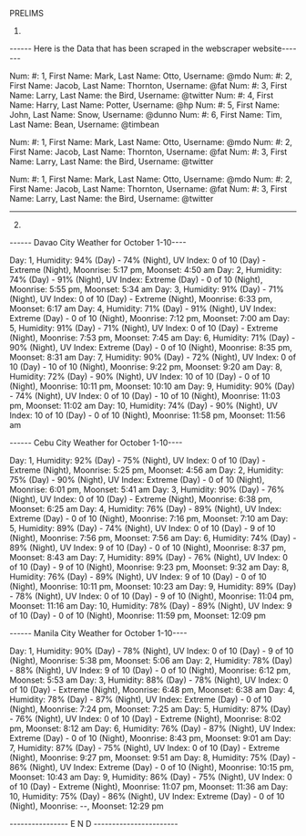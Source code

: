 PRELIMS

1.
------ Here is the Data that has been scraped in the webscraper website-------

 Num: #: 1, First Name: Mark, Last Name: Otto, Username: @mdo
 Num: #: 2, First Name: Jacob, Last Name: Thornton, Username: @fat
 Num: #: 3, First Name: Larry, Last Name: the Bird, Username: @twitter
 Num: #: 4, First Name: Harry, Last Name: Potter, Username: @hp
 Num: #: 5, First Name: John, Last Name: Snow, Username: @dunno
 Num: #: 6, First Name: Tim, Last Name: Bean, Username: @timbean
 
 Num: #: 1, First Name: Mark, Last Name: Otto, Username: @mdo
 Num: #: 2, First Name: Jacob, Last Name: Thornton, Username: @fat
 Num: #: 3, First Name: Larry, Last Name: the Bird, Username: @twitter
 
 Num: #: 1, First Name: Mark, Last Name: Otto, Username: @mdo
 Num: #: 2, First Name: Jacob, Last Name: Thornton, Username: @fat
 Num: #: 3, First Name: Larry, Last Name: the Bird, Username: @twitter
 
 ---------------------------------------------------------------------------
 
 2.
 
 ------ Davao City Weather for October 1-10----


Day: 1, Humidity: 94% (Day) - 74% (Night), UV Index: 0 of 10 (Day) - Extreme (Night), Moonrise: 5:17 pm, Moonset: 4:50 am
Day: 2, Humidity: 74% (Day) - 91% (Night), UV Index: Extreme (Day) - 0 of 10 (Night), Moonrise: 5:55 pm, Moonset: 5:34 am
Day: 3, Humidity: 91% (Day) - 71% (Night), UV Index: 0 of 10 (Day) - Extreme (Night), Moonrise: 6:33 pm, Moonset: 6:17 am
Day: 4, Humidity: 71% (Day) - 91% (Night), UV Index: Extreme (Day) - 0 of 10 (Night), Moonrise: 7:12 pm, Moonset: 7:00 am
Day: 5, Humidity: 91% (Day) - 71% (Night), UV Index: 0 of 10 (Day) - Extreme (Night), Moonrise: 7:53 pm, Moonset: 7:45 am
Day: 6, Humidity: 71% (Day) - 90% (Night), UV Index: Extreme (Day) - 0 of 10 (Night), Moonrise: 8:35 pm, Moonset: 8:31 am
Day: 7, Humidity: 90% (Day) - 72% (Night), UV Index: 0 of 10 (Day) - 10 of 10 (Night), Moonrise: 9:22 pm, Moonset: 9:20 am
Day: 8, Humidity: 72% (Day) - 90% (Night), UV Index: 10 of 10 (Day) - 0 of 10 (Night), Moonrise: 10:11 pm, Moonset: 10:10 am
Day: 9, Humidity: 90% (Day) - 74% (Night), UV Index: 0 of 10 (Day) - 10 of 10 (Night), Moonrise: 11:03 pm, Moonset: 11:02 am
Day: 10, Humidity: 74% (Day) - 90% (Night), UV Index: 10 of 10 (Day) - 0 of 10 (Night), Moonrise: 11:58 pm, Moonset: 11:56 am
 
 
 
 ------ Cebu City Weather for October 1-10----


Day: 1, Humidity: 92% (Day) - 75% (Night), UV Index: 0 of 10 (Day) - Extreme (Night), Moonrise: 5:25 pm, Moonset: 4:56 am
Day: 2, Humidity: 75% (Day) - 90% (Night), UV Index: Extreme (Day) - 0 of 10 (Night), Moonrise: 6:01 pm, Moonset: 5:41 am
Day: 3, Humidity: 90% (Day) - 76% (Night), UV Index: 0 of 10 (Day) - Extreme (Night), Moonrise: 6:38 pm, Moonset: 6:25 am
Day: 4, Humidity: 76% (Day) - 89% (Night), UV Index: Extreme (Day) - 0 of 10 (Night), Moonrise: 7:16 pm, Moonset: 7:10 am
Day: 5, Humidity: 89% (Day) - 74% (Night), UV Index: 0 of 10 (Day) - 9 of 10 (Night), Moonrise: 7:56 pm, Moonset: 7:56 am
Day: 6, Humidity: 74% (Day) - 89% (Night), UV Index: 9 of 10 (Day) - 0 of 10 (Night), Moonrise: 8:37 pm, Moonset: 8:43 am
Day: 7, Humidity: 89% (Day) - 76% (Night), UV Index: 0 of 10 (Day) - 9 of 10 (Night), Moonrise: 9:23 pm, Moonset: 9:32 am
Day: 8, Humidity: 76% (Day) - 89% (Night), UV Index: 9 of 10 (Day) - 0 of 10 (Night), Moonrise: 10:11 pm, Moonset: 10:23 am
Day: 9, Humidity: 89% (Day) - 78% (Night), UV Index: 0 of 10 (Day) - 9 of 10 (Night), Moonrise: 11:04 pm, Moonset: 11:16 am
Day: 10, Humidity: 78% (Day) - 89% (Night), UV Index: 9 of 10 (Day) - 0 of 10 (Night), Moonrise: 11:59 pm, Moonset: 12:09 pm


------ Manila City Weather for October 1-10----


Day: 1, Humidity: 90% (Day) - 78% (Night), UV Index: 0 of 10 (Day) - 9 of 10 (Night), Moonrise: 5:38 pm, Moonset: 5:06 am
Day: 2, Humidity: 78% (Day) - 88% (Night), UV Index: 9 of 10 (Day) - 0 of 10 (Night), Moonrise: 6:12 pm, Moonset: 5:53 am
Day: 3, Humidity: 88% (Day) - 78% (Night), UV Index: 0 of 10 (Day) - Extreme (Night), Moonrise: 6:48 pm, Moonset: 6:38 am
Day: 4, Humidity: 78% (Day) - 87% (Night), UV Index: Extreme (Day) - 0 of 10 (Night), Moonrise: 7:24 pm, Moonset: 7:25 am
Day: 5, Humidity: 87% (Day) - 76% (Night), UV Index: 0 of 10 (Day) - Extreme (Night), Moonrise: 8:02 pm, Moonset: 8:12 am
Day: 6, Humidity: 76% (Day) - 87% (Night), UV Index: Extreme (Day) - 0 of 10 (Night), Moonrise: 8:43 pm, Moonset: 9:01 am
Day: 7, Humidity: 87% (Day) - 75% (Night), UV Index: 0 of 10 (Day) - Extreme (Night), Moonrise: 9:27 pm, Moonset: 9:51 am
Day: 8, Humidity: 75% (Day) - 86% (Night), UV Index: Extreme (Day) - 0 of 10 (Night), Moonrise: 10:15 pm, Moonset: 10:43 am
Day: 9, Humidity: 86% (Day) - 75% (Night), UV Index: 0 of 10 (Day) - Extreme (Night), Moonrise: 11:07 pm, Moonset: 11:36 am
Day: 10, Humidity: 75% (Day) - 86% (Night), UV Index: Extreme (Day) - 0 of 10 (Night), Moonrise: --, Moonset: 12:29 pm


---------------- E N D -----------------------
